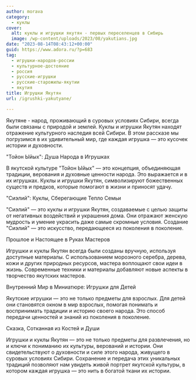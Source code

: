 ```yaml
---
author: morava
category:
  - куклы
cover:
  alt: куклы и игрушки якутян - первых переселенцев в Сибирь
  image: /wp-content/uploads/2023/08/yakutians.jpg
date: "2023-08-14T08:43:12+00:00"
guid: https://www.adora.ru/?p=683
tag:
  - игрушки-народов-россии
  - культурное-достояние
  - россия
  - русские-игрушки
  - русские-старожилы-якутии
  - якутия
title: Игрушки Якутян
url: /igrushki-yakutyane/

---
```

Якутяне \- народ, проживающий в суровых условиях Сибири, всегда были связаны с природой и землей. Куклы и игрушки Якутян находят отражение культурного наследия всей Сибири. В этом рассказе мы погрузимся в их удивительный мир, где каждая игрушка — это кусочек истории и духовности.

"Тойон Ыйых": Душа Народа в Игрушках

В якутской культуре "Тойон Ыйых" — это концепция, объединяющая традиции, верования и духовные ценности народа. Это выражается и в их игрушках. Куклы и игрушки Якутян, символизируют божественных существ и предков, которые помогают в жизни и приносят удачу.

"Сиэлий": Куклы, Сберегающие Тепло Семьи

"Сиэлий" — это куклы и игрушки Якутян, создаваемые с целью защиты от негативных воздействий и украшения дома. Они отражают женскую мудрость и умение украсить даже самые скромные условия. Создание "Сиэлий" — это искусство, передающееся из поколения в поколение.

Прошлое и Настоящее в Руках Мастеров

Игрушки и куклы Якутян всегда были созданы вручную, используя доступные материалы. С использованием морозного серебра, дерева, кожи и других природных ресурсов, мастера воплощают свои идеи в жизнь. Современные техники и материалы добавляют новые аспекты в творчество якутских мастеров.

Внутренний Мир в Миниатюре: Игрушки для Детей

Якутские игрушки — это не только предметы для взрослых. Для детей они становятся окном в мир взрослых, помогая понимать и воспринимать традиции и историю своего народа. Это способ передачи ценностей и знаний из поколения в поколение.

Сказка, Сотканная из Костей и Души

Игрушки и куклы Якутян — это не только предметы для развлечения, но и ключи к пониманию их культуры, верований и истории. Они свидетельствуют о духовности и силе этого народа, живущего в суровых условиях Сибири. Сохранение и передача этих уникальных традиций позволяют нам увидеть живой портрет якутской культуры, в котором каждая игрушка — это нить в богатой ткани их истории.
